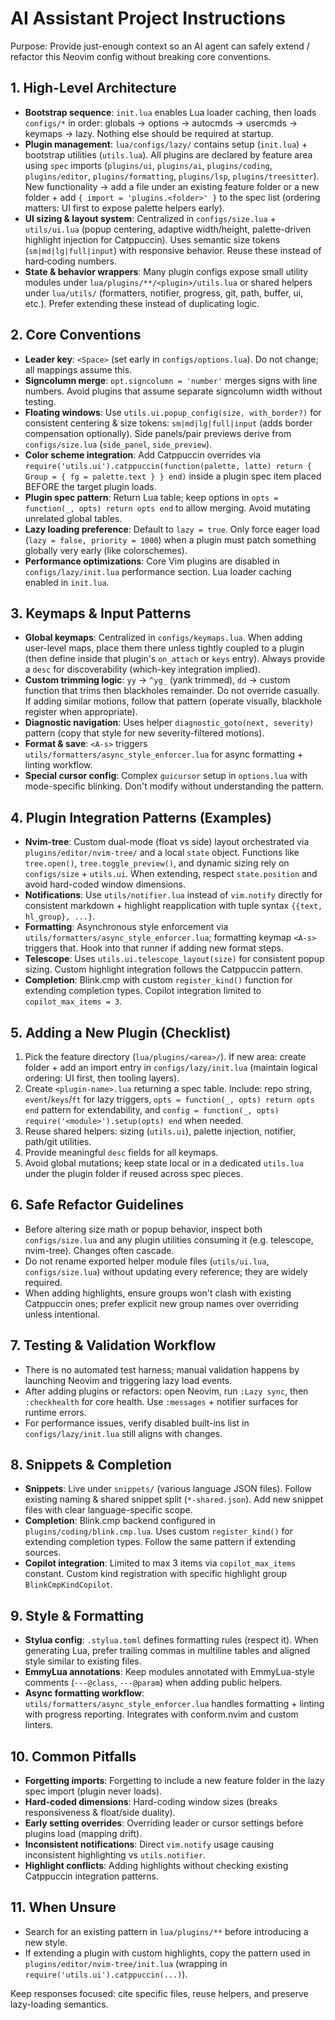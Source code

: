 # AI Assistant Project Instructions

Purpose: Provide just-enough context so an AI agent can safely extend / refactor this Neovim config without breaking core conventions.

## 1. High-Level Architecture

- **Bootstrap sequence**: `init.lua` enables Lua loader caching, then loads `configs/*` in order: globals → options → autocmds → usercmds → keymaps → lazy. Nothing else should be required at startup.
- **Plugin management**: `lua/configs/lazy/` contains setup (`init.lua`) + bootstrap utilities (`utils.lua`). All plugins are declared by feature area using `spec` imports (`plugins/ui`, `plugins/ai`, `plugins/coding`, `plugins/editor`, `plugins/formatting`, `plugins/lsp`, `plugins/treesitter`). New functionality → add a file under an existing feature folder or a new folder + add `{ import = 'plugins.<folder>' }` to the spec list (ordering matters: UI first to expose palette helpers early).
- **UI sizing & layout system**: Centralized in `configs/size.lua` + `utils/ui.lua` (popup centering, adaptive width/height, palette-driven highlight injection for Catppuccin). Uses semantic size tokens (`sm|md|lg|full|input`) with responsive behavior. Reuse these instead of hard‑coding numbers.
- **State & behavior wrappers**: Many plugin configs expose small utility modules under `lua/plugins/**/<plugin>/utils.lua` or shared helpers under `lua/utils/` (formatters, notifier, progress, git, path, buffer, ui, etc.). Prefer extending these instead of duplicating logic.

## 2. Core Conventions

- **Leader key**: `<Space>` (set early in `configs/options.lua`). Do not change; all mappings assume this.
- **Signcolumn merge**: `opt.signcolumn = 'number'` merges signs with line numbers. Avoid plugins that assume separate signcolumn width without testing.
- **Floating windows**: Use `utils.ui.popup_config(size, with_border?)` for consistent centering & size tokens: `sm|md|lg|full|input` (adds border compensation optionally). Side panels/pair previews derive from `configs/size.lua` (`side_panel`, `side_preview`).
- **Color scheme integration**: Add Catppuccin overrides via `require('utils.ui').catppuccin(function(palette, latte) return { Group = { fg = palette.text } } end)` inside a plugin spec item placed BEFORE the target plugin loads.
- **Plugin spec pattern**: Return Lua table; keep options in `opts = function(_, opts) return opts end` to allow merging. Avoid mutating unrelated global tables.
- **Lazy loading preference**: Default to `lazy = true`. Only force eager load (`lazy = false, priority = 1000`) when a plugin must patch something globally very early (like colorschemes).
- **Performance optimizations**: Core Vim plugins are disabled in `configs/lazy/init.lua` performance section. Lua loader caching enabled in `init.lua`.

## 3. Keymaps & Input Patterns

- **Global keymaps**: Centralized in `configs/keymaps.lua`. When adding user-level maps, place them there unless tightly coupled to a plugin (then define inside that plugin's `on_attach` or `keys` entry). Always provide a `desc` for discoverability (which-key integration implied).
- **Custom trimming logic**: `yy` → `^yg_` (yank trimmed), `dd` → custom function that trims then blackholes remainder. Do not override casually. If adding similar motions, follow that pattern (operate visually, blackhole register when appropriate).
- **Diagnostic navigation**: Uses helper `diagnostic_goto(next, severity)` pattern (copy that style for new severity-filtered motions).
- **Format & save**: `<A-s>` triggers `utils/formatters/async_style_enforcer.lua` for async formatting + linting workflow.
- **Special cursor config**: Complex `guicursor` setup in `options.lua` with mode-specific blinking. Don't modify without understanding the pattern.

## 4. Plugin Integration Patterns (Examples)

- **Nvim-tree**: Custom dual-mode (float vs side) layout orchestrated via `plugins/editor/nvim-tree/` and a local `state` object. Functions like `tree.open()`, `tree.toggle_preview()`, and dynamic sizing rely on `configs/size` + `utils.ui`. When extending, respect `state.position` and avoid hard-coded window dimensions.
- **Notifications**: Use `utils/notifier.lua` instead of `vim.notify` directly for consistent markdown + highlight reapplication with tuple syntax `{{text, hl_group}, ...}`.
- **Formatting**: Asynchronous style enforcement via `utils/formatters/async_style_enforcer.lua`; formatting keymap `<A-s>` triggers that. Hook into that runner if adding new format steps.
- **Telescope**: Uses `utils.ui.telescope_layout(size)` for consistent popup sizing. Custom highlight integration follows the Catppuccin pattern.
- **Completion**: Blink.cmp with custom `register_kind()` function for extending completion types. Copilot integration limited to `copilot_max_items = 3`.

## 5. Adding a New Plugin (Checklist)

1. Pick the feature directory (`lua/plugins/<area>/`). If new area: create folder + add an import entry in `configs/lazy/init.lua` (maintain logical ordering: UI first, then tooling layers).
2. Create `<plugin-name>.lua` returning a spec table. Include: repo string, `event`/`keys`/`ft` for lazy triggers, `opts = function(_, opts) return opts end` pattern for extendability, and `config = function(_, opts) require('<module>').setup(opts) end` when needed.
3. Reuse shared helpers: sizing (`utils.ui`), palette injection, notifier, path/git utilities.
4. Provide meaningful `desc` fields for all keymaps.
5. Avoid global mutations; keep state local or in a dedicated `utils.lua` under the plugin folder if reused across spec pieces.

## 6. Safe Refactor Guidelines

- Before altering size math or popup behavior, inspect both `configs/size.lua` and any plugin utilities consuming it (e.g. telescope, nvim-tree). Changes often cascade.
- Do not rename exported helper module files (`utils/ui.lua`, `configs/size.lua`) without updating every reference; they are widely required.
- When adding highlights, ensure groups won't clash with existing Catppuccin ones; prefer explicit new group names over overriding unless intentional.

## 7. Testing & Validation Workflow

- There is no automated test harness; manual validation happens by launching Neovim and triggering lazy load events.
- After adding plugins or refactors: open Neovim, run `:Lazy sync`, then `:checkhealth` for core health. Use `:messages` + notifier surfaces for runtime errors.
- For performance issues, verify disabled built-ins list in `configs/lazy/init.lua` still aligns with changes.

## 8. Snippets & Completion

- **Snippets**: Live under `snippets/` (various language JSON files). Follow existing naming & shared snippet split (`*-shared.json`). Add new snippet files with clear language-specific scope.
- **Completion**: Blink.cmp backend configured in `plugins/coding/blink.cmp.lua`. Uses custom `register_kind()` for extending completion types. Follow the same pattern if extending sources.
- **Copilot integration**: Limited to max 3 items via `copilot_max_items` constant. Custom kind registration with specific highlight group `BlinkCmpKindCopilot`.

## 9. Style & Formatting

- **Stylua config**: `.stylua.toml` defines formatting rules (respect it). When generating Lua, prefer trailing commas in multiline tables and aligned style similar to existing files.
- **EmmyLua annotations**: Keep modules annotated with EmmyLua-style comments (`---@class`, `---@param`) when adding public helpers.
- **Async formatting workflow**: `utils/formatters/async_style_enforcer.lua` handles formatting + linting with progress reporting. Integrates with conform.nvim and custom linters.

## 10. Common Pitfalls

- **Forgetting imports**: Forgetting to include a new feature folder in the lazy spec import (plugin never loads).
- **Hard-coded dimensions**: Hard-coding window sizes (breaks responsiveness & float/side duality).
- **Early setting overrides**: Overriding leader or cursor settings before plugins load (mapping drift).
- **Inconsistent notifications**: Direct `vim.notify` usage causing inconsistent highlighting vs `utils.notifier`.
- **Highlight conflicts**: Adding highlights without checking existing Catppuccin integration patterns.

## 11. When Unsure

- Search for an existing pattern in `lua/plugins/**` before introducing a new style.
- If extending a plugin with custom highlights, copy the pattern used in `plugins/editor/nvim-tree/init.lua` (wrapping in `require('utils.ui').catppuccin(...)`).

Keep responses focused: cite specific files, reuse helpers, and preserve lazy-loading semantics.
